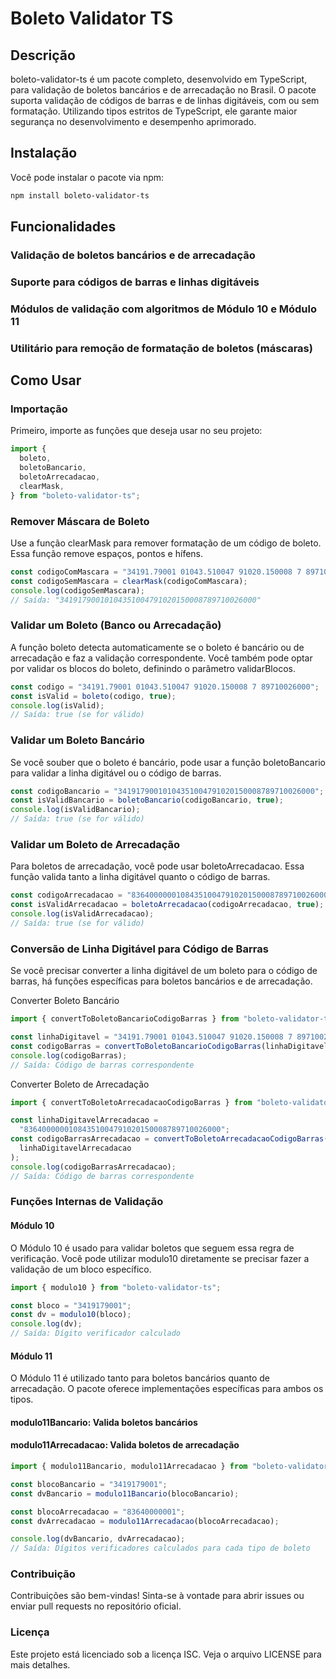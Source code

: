 # Boleto Validator TS

## Descrição

boleto-validator-ts é um pacote completo, desenvolvido em TypeScript, para validação de boletos bancários e de arrecadação no Brasil. O pacote suporta validação de códigos de barras e de linhas digitáveis, com ou sem formatação. Utilizando tipos estritos de TypeScript, ele garante maior segurança no desenvolvimento e desempenho aprimorado.

## Instalação

Você pode instalar o pacote via npm:

```bash
npm install boleto-validator-ts
```

## Funcionalidades

### Validação de boletos bancários e de arrecadação

### Suporte para códigos de barras e linhas digitáveis

### Módulos de validação com algoritmos de Módulo 10 e Módulo 11

### Utilitário para remoção de formatação de boletos (máscaras)

## Como Usar

### Importação

Primeiro, importe as funções que deseja usar no seu projeto:

```typescript
import {
  boleto,
  boletoBancario,
  boletoArrecadacao,
  clearMask,
} from "boleto-validator-ts";
```

### Remover Máscara de Boleto

Use a função clearMask para remover formatação de um código de boleto. Essa função remove espaços, pontos e hífens.

```typescript
const codigoComMascara = "34191.79001 01043.510047 91020.150008 7 89710026000";
const codigoSemMascara = clearMask(codigoComMascara);
console.log(codigoSemMascara);
// Saída: "34191790010104351004791020150008789710026000"
```

### Validar um Boleto (Banco ou Arrecadação)

A função boleto detecta automaticamente se o boleto é bancário ou de arrecadação e faz a validação correspondente. Você também pode optar por validar os blocos do boleto, definindo o parâmetro validarBlocos.

```typescript
const codigo = "34191.79001 01043.510047 91020.150008 7 89710026000";
const isValid = boleto(codigo, true);
console.log(isValid);
// Saída: true (se for válido)
```

### Validar um Boleto Bancário

Se você souber que o boleto é bancário, pode usar a função boletoBancario para validar a linha digitável ou o código de barras.

```typescript
const codigoBancario = "34191790010104351004791020150008789710026000";
const isValidBancario = boletoBancario(codigoBancario, true);
console.log(isValidBancario);
// Saída: true (se for válido)
```

### Validar um Boleto de Arrecadação

Para boletos de arrecadação, você pode usar boletoArrecadacao. Essa função valida tanto a linha digitável quanto o código de barras.

```typescript
const codigoArrecadacao = "83640000001084351004791020150008789710026000";
const isValidArrecadacao = boletoArrecadacao(codigoArrecadacao, true);
console.log(isValidArrecadacao);
// Saída: true (se for válido)
```

### Conversão de Linha Digitável para Código de Barras

Se você precisar converter a linha digitável de um boleto para o código de barras, há funções específicas para boletos bancários e de arrecadação.

Converter Boleto Bancário

```typescript
import { convertToBoletoBancarioCodigoBarras } from "boleto-validator-ts";

const linhaDigitavel = "34191.79001 01043.510047 91020.150008 7 89710026000";
const codigoBarras = convertToBoletoBancarioCodigoBarras(linhaDigitavel);
console.log(codigoBarras);
// Saída: Código de barras correspondente
```

Converter Boleto de Arrecadação

```typescript
import { convertToBoletoArrecadacaoCodigoBarras } from "boleto-validator-ts";

const linhaDigitavelArrecadacao =
  "83640000001084351004791020150008789710026000";
const codigoBarrasArrecadacao = convertToBoletoArrecadacaoCodigoBarras(
  linhaDigitavelArrecadacao
);
console.log(codigoBarrasArrecadacao);
// Saída: Código de barras correspondente
```

### Funções Internas de Validação

#### Módulo 10

O Módulo 10 é usado para validar boletos que seguem essa regra de verificação. Você pode utilizar modulo10 diretamente se precisar fazer a validação de um bloco específico.

```typescript
import { modulo10 } from "boleto-validator-ts";

const bloco = "3419179001";
const dv = modulo10(bloco);
console.log(dv);
// Saída: Dígito verificador calculado
```

#### Módulo 11

O Módulo 11 é utilizado tanto para boletos bancários quanto de arrecadação. O pacote oferece implementações específicas para ambos os tipos.

#### modulo11Bancario: Valida boletos bancários

#### modulo11Arrecadacao: Valida boletos de arrecadação

```typescript
import { modulo11Bancario, modulo11Arrecadacao } from "boleto-validator-ts";

const blocoBancario = "3419179001";
const dvBancario = modulo11Bancario(blocoBancario);

const blocoArrecadacao = "83640000001";
const dvArrecadacao = modulo11Arrecadacao(blocoArrecadacao);

console.log(dvBancario, dvArrecadacao);
// Saída: Dígitos verificadores calculados para cada tipo de boleto
```

### Contribuição

Contribuições são bem-vindas! Sinta-se à vontade para abrir issues ou enviar pull requests no repositório oficial.

### Licença

Este projeto está licenciado sob a licença ISC. Veja o arquivo LICENSE para mais detalhes.
